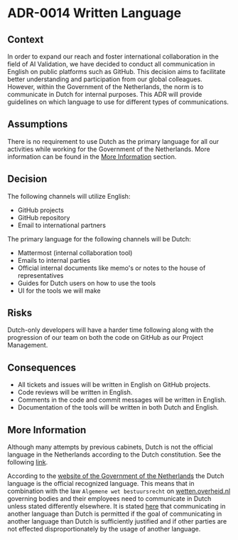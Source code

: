 # ADR-0014 Written Language

## Context

In order to expand our reach and foster international collaboration in the field of AI Validation, we have decided to
conduct all communication in English on public platforms such as GitHub. This decision aims to facilitate better
understanding and participation from our global colleagues. However, within the Government of the Netherlands, the
norm is to communicate in Dutch for internal purposes. This ADR will provide guidelines on which language to use for
different types of communications.

## Assumptions

There is no requirement to use Dutch as the primary language for all our activities while working for the Government of
the Netherlands. More information can be found in the [More Information](#more-information) section.

## Decision

The following channels will utilize English:

- GitHub projects
- GitHub repository
- Email to international partners

The primary language for the following channels will be Dutch:

- Mattermost (internal collaboration tool)
- Emails to internal parties
- Official internal documents like memo's or notes to the house of representatives
- Guides for Dutch users on how to use the tools
- UI for the tools we will make

## Risks

Dutch-only developers will have a harder time following along with the progression of our team on both the code on
GitHub as our Project Management.

## Consequences

- All tickets and issues will be written in English on GitHub projects.
- Code reviews will be written in English.
- Comments in the code and commit messages will be written in English.
- Documentation of the tools will be written in both Dutch and English.

## More Information

Although many attempts by previous cabinets, Dutch is not the official language in the Netherlands according to the
Dutch constitution. See the following
[link](https://www.denederlandsegrondwet.nl/id/viivckl8ibxx/nederlandse_taal_in_de_grondwet).

According to the [website of the Government of the Netherlands](https://www.rijksoverheid.nl/onderwerpen/erkende-talen/vraag-en-antwoord/erkende-talen-nederland)
the Dutch language is the official recognized language. This means that in combination with the law `Algemene wet bestuursrecht`
on [wetten.overheid.nl](https://wetten.overheid.nl/BWBR0005537/2024-01-01) governing bodies and their employees
need to communicate in Dutch unless stated differently elsewhere. It is stated
[here](https://wetten.overheid.nl/jci1.3:c:BWBR0005537&hoofdstuk=2&afdeling=2.2&artikel=2:6&z=2024-01-01&g=2024-01-01)
that communicating in another language than Dutch is permitted if the goal of communicating in another language than
Dutch is sufficiently justified and if other parties are not effected disproportionately by the usage of another
language.

